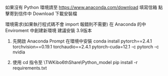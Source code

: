 如果沒有 Python 環境請至 https://www.anaconda.com/download 填寫信箱
點擊寄到信件中 Download 下載安裝檔 


環境需求(如果執行程式碼不會 import 報錯則不需要)
在 Anaconda 的中 Enviroment 中創建新環境 建議安裝 3.9版本

1. 先開啟 Anaconda Prompt 在環境中安裝
conda install pytorch==2.4.1 torchvision==0.19.1 torchaudio==2.4.1 pytorch-cuda=12.1 -c pytorch -c nvidia

2. 使用 cd 指令至 \TWKibo6thShare\Python_model
pip install -r requirements.txt